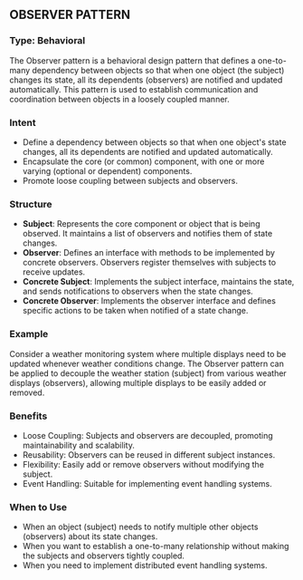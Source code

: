 ## OBSERVER PATTERN

### Type: Behavioral

The Observer pattern is a behavioral design pattern that defines a one-to-many dependency between objects so that when one object (the subject) changes its state, all its dependents (observers) are notified and updated automatically. This pattern is used to establish communication and coordination between objects in a loosely coupled manner.

### Intent

- Define a dependency between objects so that when one object's state changes, all its dependents are notified and updated automatically.
- Encapsulate the core (or common) component, with one or more varying (optional or dependent) components.
- Promote loose coupling between subjects and observers.

### Structure

- **Subject**: Represents the core component or object that is being observed. It maintains a list of observers and notifies them of state changes.
- **Observer**: Defines an interface with methods to be implemented by concrete observers. Observers register themselves with subjects to receive updates.
- **Concrete Subject**: Implements the subject interface, maintains the state, and sends notifications to observers when the state changes.
- **Concrete Observer**: Implements the observer interface and defines specific actions to be taken when notified of a state change.

### Example

Consider a weather monitoring system where multiple displays need to be updated whenever weather conditions change. The Observer pattern can be applied to decouple the weather station (subject) from various weather displays (observers), allowing multiple displays to be easily added or removed.

### Benefits

- Loose Coupling: Subjects and observers are decoupled, promoting maintainability and scalability.
- Reusability: Observers can be reused in different subject instances.
- Flexibility: Easily add or remove observers without modifying the subject.
- Event Handling: Suitable for implementing event handling systems.

### When to Use

- When an object (subject) needs to notify multiple other objects (observers) about its state changes.
- When you want to establish a one-to-many relationship without making the subjects and observers tightly coupled.
- When you need to implement distributed event handling systems.